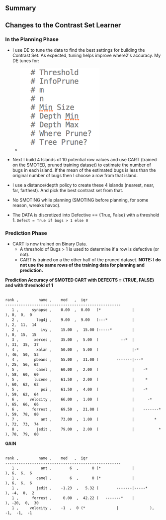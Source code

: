 ## Summary 


## Changes to the Contrast Set Learner

### In the Planning Phase

+ I use DE to tune the data to find the best settings for building the Contrast Set. As expected, tuning helps improve where2's accuracy. My DE tunes for:
  +  ![](_img/params.png)

+ Next I build 4 Islands of 10 potential row values and use CART (trained on the SMOTED, pruned training dataset) to estimate the number of bugs in each island. If the mean of the estimated bugs is less than the original number of bugs then I choose a row from that island.
 - I use a distance/depth policy to create these 4 islands (nearest, near, far, farthest). And pick the best contrast set from that.

+ No SMOTING while planning (SMOTING before planning, for some reason, wreaks havoc).

+ The DATA is discretized into Defective == {True, False} with a threshold 1. ```Defect = True if bugs > 1 else 0```

### Prediction Phase
+ CART is now trained on Binary Data.
  - A threshold of Bugs > 1 is used to determine if a row is defective (or not).
  - CART is trained on a the other half of the pruned dataset. **NOTE: I do not use the same rows of the training data for planning and prediction.**



**Prediction Accuracy of SMOTED CART with DEFECTS = {TRUE, FALSE} and with threshold of 1**
```

rank ,         name ,    med   ,  iqr 
----------------------------------------------------
   1 ,      synapse ,    0.00  ,  0.00   (*              |              ), 0,  0,  0
   2 ,        log4j ,    9.00  ,  9.00   (---*           |              ), 2,  11,  14
   2 ,          ivy ,    15.00  ,  15.00 (-----*         |              ), 0,  15,  15
   3 ,       xerces ,    35.00  ,  5.00  (          --*  |              ), 31,  35,  37
   4 ,        xalan ,    50.00  ,  5.00  (               |-*            ), 46,  50,  53
   4 ,       pbeans ,    55.00  ,  31.00 (        -------|---*          ), 25,  56,  62
   5 ,        camel ,    60.00  ,  2.00  (               |    -*        ), 58,  60,  60
   5 ,       lucene ,    61.50  ,  2.00  (               |     *        ), 60,  62,  62
   5 ,          poi ,    61.50  ,  4.00  (               |    -*        ), 59,  62,  64
   6 ,     velocity ,    66.00  ,  1.00  (               |      -*      ), 65,  66,  66
   6 ,      forrest ,    69.50  ,  21.00 (               |    -------*  ), 59,  78,  80
   7 ,          ant ,    73.00  ,  1.00  (               |         *    ), 72,  73,  74
   8 ,        jedit ,    79.00  ,  2.00  (               |           *  ), 78,  79,  80
```

**GAIN**
```

rank ,         name ,    med   ,  iqr
----------------------------------------------------
   1 ,          ant ,        6  ,      0 (*              |              ), 6,  6,  6
   1 ,        camel ,        6  ,      0 (*              |              ), 6,  6,  6
   1 ,        jedit ,    -1.23  ,   5.32 (        -------|-----*        ), -4,  0,  2
   1 ,      forrest ,     0.00  ,  42.22 (   -------*    |              ), -20,  0,  30
   1 ,     velocity ,    -1  ,  0 (*              |              ), -1,  -1,  -1
